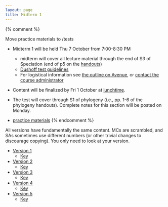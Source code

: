 ```yaml
---
layout: page
title: Midterm 1
---
```


{% comment %} 

Move practice materials to /tests

* Midterm 1 will be held Thu 7 October from 7:00-8:30 PM
	* midterm will cover all lecture material through the end of S3 of Speciation (end of p5 on the [handouts](materials/speciation.handouts.pdf))
	* [Dushoff test guidelines](tests.html)
	* For logistical information see [the outline on Avenue]( https://avenue.cllmcmaster.ca/d2l/le/content/412000/viewContent/3274724/View), or [contact the course administrator](mailto:bio1m03@mcmaster.ca)

* Content will be finalized by Fri 1 October at [lunchtime](lunchtime.html).
* The test will cover through S1 of phylogeny (i.e., pp. 1-6 of the phylogeny handouts). Complete notes for this section will be posted on Monday.

* [practice materials](practice.html)
{% endcomment %} 

All versions have fundamentally the same content. MCs are scrambled, and SAs sometimes use different numbers (or other trivial changes to discourage copying). You only need to look at your version.

* [Version 1](tests/2023/midterm1.1.test.pdf)
	* [Key](tests/2023/midterm1.1.key.pdf)
* [Version 2](/tests/2023/midterm1.2.test.pdf)
	* [Key](/tests/2023/midterm1.2.key.pdf)
* [Version 3](/tests/2023/midterm1.3.test.pdf)
	* [Key](/tests/2023/midterm1.3.key.pdf)
* [Version 4](/tests/2023/midterm1.4.test.pdf)
	* [Key](/tests/2023/midterm1.4.key.pdf)
* [Version 5](/tests/2023/midterm1.5.test.pdf)
	* [Key](/tests/2023/midterm1.5.key.pdf)

